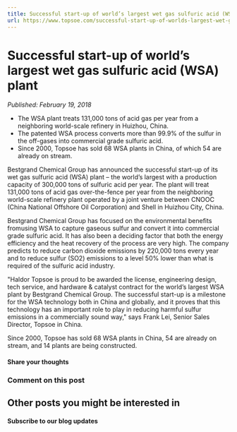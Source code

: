 ```yaml
---
title: Successful start-up of world’s largest wet gas sulfuric acid (WSA) plant
url: https://www.topsoe.com/successful-start-up-of-worlds-largest-wet-gas-sulfuric-acid-wsa-plant#main-content
---
```


# Successful start-up of world’s largest wet gas sulfuric acid (WSA) plant

*Published: February 19, 2018*

- The WSA plant treats 131,000 tons of acid gas per year from a neighboring world-scale refinery in Huizhou, China.
- The patented WSA process converts more than 99.9% of the sulfur in the off-gases into commercial grade sulfuric acid.
- Since 2000, Topsoe has sold 68 WSA plants in China, of which 54 are already on stream.

Bestgrand Chemical Group has announced the successful start-up of its wet gas sulfuric acid (WSA) plant – the world’s largest with a production capacity of 300,000 tons of sulfuric acid per year. The plant will treat 131,000 tons of acid gas over-the-fence per year from the neighboring world-scale refinery plant operated by a joint venture between CNOOC (China National Offshore Oil Corporation) and Shell in Huizhou City, China.

Bestgrand Chemical Group has focused on the environmental benefits fromusing WSA to capture gaseous sulfur and convert it into commercial grade sulfuric acid. It has also been a deciding factor that both the energy efficiency and the heat recovery of the process are very high. The company predicts to reduce carbon dioxide emissions by 220,000 tons every year and to reduce sulfur (SO2) emissions to a level 50% lower than what is required of the sulfuric acid industry.

"Haldor Topsoe is proud to be awarded the license, engineering design, tech service, and hardware & catalyst contract for the world’s largest WSA plant by Bestgrand Chemical Group. The successful start-up is a milestone for the WSA technology both in China and globally, and it proves that this technology has an important role to play in reducing harmful sulfur emissions in a commercially sound way," says Frank Lei, Senior Sales Director, Topsoe in China.

Since 2000, Topsoe has sold 68 WSA plants in China, 54 are already on stream, and 14 plants are being constructed.

#### Share your thoughts

### Comment on this post

## Other posts you might be interested in

#### Subscribe to our blog updates